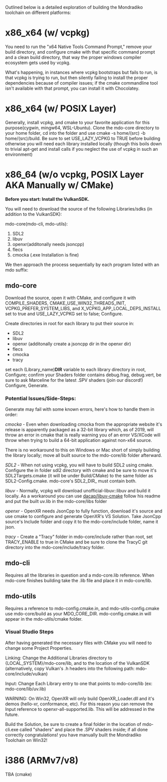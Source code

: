 Outlined below is a detailed exploration of building the Mondradiko toolchain on different platforms:

# x86_x64 (w/ vcpkg)

You need to run the "x64 Native Tools Command Prompt," remove your build directory, and configure cmake with that specific 
command prompt and a clean build directory, that way the proper windows compiler ecosystem gets used by vcpkg.

What's happening, in instances where vcpkg bootstraps but fails to run, is that vcpkg is trying to run, but then silently 
failing to install the proper dependencies because of compiler issues; if the cmake commandline tool isn't available with 
that prompt, you can install it with Chocolatey.

# x86_x64 (w/ POSIX Layer)

Generally, install vcpkg, and cmake to your favorite application for this purpose(cygwin, mingw64, WSL-Ubuntu). Clone the mdo-core
directory to your home folder, cd into the folder and use cmake -s home/(src) -b home/(src)/build. Be sure to set USE_LAZY_VCPKG to
TRUE before building otherwise you will need each library installed locally (though this boils down to trivial apt-get and install 
calls if you neglect the use of vcpkg in such an environment)

# x86_64 (w/o vcpkg, POSIX Layer AKA Manually w/ CMake)

**Before you start: Install the VulkanSDK.**

You will need to download the source of the following Libraries/sdks (in addition to the VulkanSDK):

mdo-core(mdo-cli, mdo-utils):

1. SDL2
2. libuv
3. openxr(additonally needs jsoncpp)
4. flecs
5. cmocka (.exe Installation is fine)

We then approach the process sequentially by each program listed with an mdo suffix:

## mdo-core
Download the source, open it with CMake, and configure it with COMPILE_SHADERS, CMAKE_USE_WIN32_THREADS_INIT, VCPKG_PREFER_SYSTEM_LIBS,
and X_VCPKG_APP_LOCAL_DEPS_INSTALL set to true and USE_LAZY_VCPKG set to false; Configure.

Create directories in root for each library to put their source in:

- SDL2
- libuv
- openxr (additonally create a jsoncpp dir in the openxr dir)
- flecs 
- cmocka 
- tracy

set each (Library_name)__DIR__ variable to each library directory in root, Configure; confirm your Shaders folder contains debug.frag, debug.vert, 
be sure to ask Marceline for the latest .SPV shaders (join our discord!) Configure, Generate.

### Potential Issues/Side-Steps:
Generate may fail with some known errors, here's how to handle them in order:

*cmocka* - 
Even when downloading cmocka from the appropriate website it's release is apparently packaged as a 32-bit library which, as of 2019, will throw
an error in cmake that is really warning you of an error VS/XCode will throw when trying to build a 64-bit application against non-x64 source.

There is no workaround to this on Windows or Mac short of simply building the library locally; move all built source to the mdo-core/lib folder afterward.  

*SDL2* - 
When not using vcpkg, you will have to build SDL2 using cmake. Configure the in folder sdl2 directory with cmake and be sure to move it's 
SDL2Targets.cmake (it will be under Build/CMake) to the same folder as SDL2-Config.cmake. mdo-core's SDL2_DIR_ must contain both.

*libuv* - 
Normally, vcpkg will download unofficial-libuv::libuv and build it locally. As a workaround you can use [dacap/libuv-cmake](https://github.com/dacap/libuv-cmake)
follow his readme and put the built uv.lib in the mdo-core/libs folder 

*openxr* - 
OpenXR needs JsonCpp to fully function, download it's source and use cmake to configure and generate OpenXR's VS Solution. Take JsonCpp source's Include folder and copy it
to the mdo-core/include folder, name it json.

*tracy* - 
Create a "Tracy" folder in mdo-core/include rather than root, set TRACY_ENABLE to true in CMake and be sure to clone the TracyC git directory into the mdo-core/include/tracy folder.

## mdo-cli
Requires all the libraries in question and a mdo-core.lib reference. When mdo-core finishes building take the .lib file and place it in mdo-core/lib.

## mdo-utils
Requires a reference to mdo-config.cmake.in, and mdo-utils-config.cmake use mdo-core/build as your MDO_CORE_DIR. mdo-config.cmake.in will appear in the mdo-utils/cmake folder.

### Visual Studio Steps
After having generated the necessary files with CMake you will need to change some Project Properties.

Linking: Change the Additional Libraries directory to {LOCAL_SYSTEM}/mdo-core/lib, and to the location of the VulkanSDK (alternatively, copy Vulkan's .h headers 
into the following path: mdo-core/include/vulkan)

Input: Change Each Library entry to one that points to mdo-core/lib (ex: mdo-core/lib/uv.lib)

WARNING: On Win32, OpenXR will only build OpenXR_Loader.dll and it's demos (hello-xr, conformance, etc).
For this reason you can remove the Input reference to openxr-all-supported.lib. This will be addressed in the future.

Build the Solution, be sure to create a final folder in the location of mdo-cli.exe called "shaders" and place the .SPV shaders inside; if all done correctly congratulations!
you have manually built the Mondradiko Toolchain on Win32!

# i386 (ARMv7/v8)
TBA (cmake)
